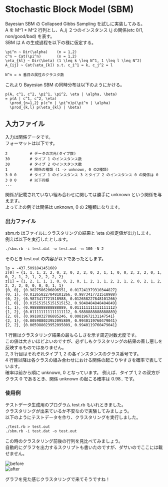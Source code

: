 # Stochastic Block Model (SBM)

Bayesian SBM の Collapsed Gibbs Sampling を試しに実装してみる。   
A を M^1 * M^2 行列とし、A_ij ２つのインスタンス i,j の関係(etc 0/1, non/good/bad) を表す。   
SBM は A の生成過程を以下の様に仮定する。   

    \pi^n ~ Dir(\alpha)    (n = 1,2)
    c^n ~ Cat(\pi^n)       (n = 1,2)
    \eta_{kl} ~ Dir(\beta) (1 \leq k \leq N^1, 1 \leq l \leq N^2)
    A_{ij} ~ Cat(\eta_{k]) s.t. c_i^1 = k, c_j^2 = l

    N^n = n 番目の属性のクラスタ数
    
これより Bayesian SBM の同時分布は以下のようにかける。

    p(A, c^1, c^2, \pi^1, \pi^2, \eta | \alpha, \beta)
    = p(A | c^1, c^2, \eta) 
      \prod_{n=1,2} p(c^n | \pi^n)p(\pi^n | \alpha)
      \prod_{k,l} p(\eta_{kl} | \beta)

## 入力ファイル

入力は関係データです。  
フォーマットは以下です。

    2          # データの次元(タイプ数)
    30         # タイプ 1 のインスタンス数
    30         # タイプ 2 のインスタンス数
    1          # 関係の種類 (1 -> unknown, 0 の2種類)
    3 0 0      # タイプ 1 のインスタンス 3 とタイプ 2 のインスタンス 0 の関係は 0
    3 0 0      # 以下同様
    ...

関係が記載されていない組み合わせに関しては勝手に unknown という関係を与えます。   
よって上の例では関係は unknown, 0 の 2種類になります。

### 出力ファイル
sbm.rb はファイルにクラスタリングの結果と \eta の推定値が出力します。  
例えば以下を実行したとします。

    ./sbm.rb -i test.dat -o test.out -n 100 -N 2

そのとき test.out の内容が以下であったとします。

    lp = -437.5091841451689
    z[0] = {1, 1, 1, 2, 2, 0, 2, 0, 2, 2, 0, 2, 1, 1, 0, 0, 2, 2, 2, 0, 1, 0, 2, 1, 2, 1, 2, 2, 2, 2}
    z[1] = {1, 2, 1, 1, 1, 0, 0, 2, 0, 1, 2, 1, 1, 2, 2, 1, 2, 0, 2, 1, 2, 2, 2, 2, 0, 0, 0, 0, 1, 1}
    {0, 0}, {0.9827586206896551, 0.017241379310344827}
    {0, 1}, {0.012658227848101266, 0.9873417721518988}
    {0, 2}, {0.9873417721518988, 0.012658227848101266}
    {1, 0}, {0.015151515151515152, 0.9848484848484849}
    {1, 1}, {0.9888888888888889, 0.011111111111111112}
    {1, 2}, {0.011111111111111112, 0.9888888888888889}
    {2, 0}, {0.9918032786885246, 0.00819672131147541}
    {2, 1}, {0.005988023952095809, 0.9940119760479041}
    {2, 2}, {0.005988023952095809, 0.9940119760479041}


1 行目はクラスタリング結果の最もらしさを示す周辺対数尤度です。   
この値は大きいほどよいのですが、必ずしもクラスタリングの結果の善し悪しを反映するものではありません。   
2, 3 行目はそれぞれタイプ 1, 2 の各インスタンスのクラス番号です。   
4 行目以降は各クラスの組み合わせにおける関係の起こりやすさを確率で表しています。   
確率は前から順に unknown, 0 となっています。
例えば、タイプ 1, 2 の双方がクラス 0 であるとき、関係 unknown の起こる確率は 0.98.. です。

### 使用例

テストデータ生成用のプログラム test.rb もいれときました。   
クラスタリングが出来ているか不安なので実験してみましょう。    
以下のようにテストデータを作り、クラスタリングを実行しました。

    ./test.rb > test.out
    ./sbm.rb -i test.dat -o test.out


この時のクラスタリング前後の行列を見比べてみましょう。    
自動的にグラフを出力するスクリプトも書いたのですが、ダサいのでここには載せません。    

![before](https://raw.github.com/masakazu-ishihata/sbm/master/test/test.png "before")    
![after](https://raw.github.com/masakazu-ishihata/sbm/master/test/test.res.png "after")    


グラフを見た感じクラスタリングで来てそうですね！

